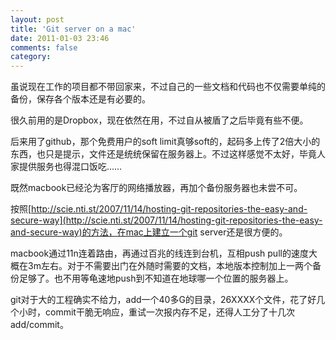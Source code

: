 ```yaml
---
layout: post
title: 'Git server on a mac'
date: 2011-01-03 23:46
comments: false
category: 
---
```

    

虽说现在工作的项目都不带回家来，不过自己的一些文档和代码也不仅需要单纯的备份，保存各个版本还是有必要的。

很久前用的是Dropbox，现在依然在用，不过自从被盾了之后毕竟有些不便。

后来用了github，那个免费用户的soft limit真够soft的，起码多上传了2倍大小的东西，也只是提示，文件还是统统保留在服务器上。不过这样感觉不太好，毕竟人家提供服务也得混口饭吃……

既然macbook已经沦为客厅的网络播放器，再加个备份服务器也未尝不可。

按照[http://scie.nti.st/2007/11/14/hosting-git-repositories-the-easy-and-secure-way](http://scie.nti.st/2007/11/14/hosting-git-repositories-the-easy-and-secure-way)的方法，在mac上建立一个git server还是很方便的。

macbook通过11n连着路由，再通过百兆的线连到台机，互相push pull的速度大概在3m左右。对于不需要出门在外随时需要的文档，本地版本控制加上一两个备份足够了。也不用等龟速地push到不知道在地球哪一个位置的服务器上。

git对于大的工程确实不给力，add一个40多G的目录，26XXXX个文件，花了好几个小时，commit干脆无响应，重试一次报内存不足，还得人工分了十几次add/commit。
